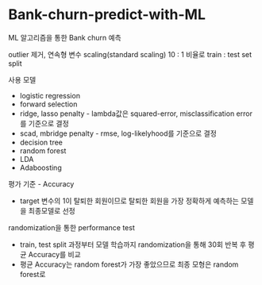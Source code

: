 # Bank-churn-predict-with-ML
ML 알고리즘을 통한 Bank churn 예측  

outlier 제거, 연속형 변수 scaling(standard scaling)
10 : 1 비율로 train : test set split  

사용 모델  
- logistic regression  
- forward selection  
- ridge, lasso penalty - lambda값은 squared-error, misclassification error를 기준으로 결정  
- scad, mbridge penalty - rmse, log-likelyhood를 기준으로 결정  
- decision tree  
- random forest  
- LDA  
- Adaboosting

평가 기준 - Accuracy
- target 변수의 1이 탈퇴한 회원이므로 탈퇴한 회원을 가장 정확하게 예측하는 모델을 최종모델로 선정

randomization을 통한 performance test
- train, test split 과정부터 모델 학습까지 randomization을 통해 30회 반복 후 평균 Accuracy를 비교
- 평균 Accuracy는 random forest가 가장 좋았으므로 최종 모형은 random forest로 

